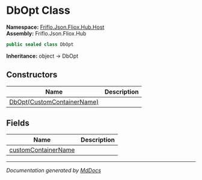 ﻿<!--  
  <auto-generated>   
    The contents of this file were generated by a tool.  
    Changes to this file may be list if the file is regenerated  
  </auto-generated>   
-->

# DbOpt Class

**Namespace:** [Friflo.Json.Fliox.Hub.Host](../index.md)  
**Assembly:** Friflo.Json.Fliox.Hub

```csharp
public sealed class DbOpt
```

**Inheritance:** object → DbOpt

## Constructors

| Name                                                | Description |
| --------------------------------------------------- | ----------- |
| [DbOpt(CustomContainerName)](constructors/index.md) |             |

## Fields

| Name                                                 | Description |
| ---------------------------------------------------- | ----------- |
| [customContainerName](fields/customContainerName.md) |             |

___

*Documentation generated by [MdDocs](https://github.com/ap0llo/mddocs)*

